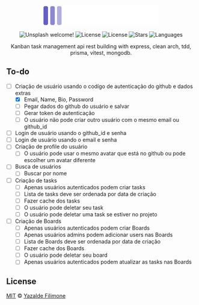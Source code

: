  <p align="center" >
<img src=".assets/logo-dark.svg" />
<P/>
 <p align="center">
  <img src="https://img.shields.io/static/v1?label=Kanban Api&message=Welcome&color=FFFFFF&labelColor=635FC7" alt="Unsplash welcome!" />
  <img alt="License" src="https://img.shields.io/static/v1?label=version&message=1.0&color=FFFFFF&labelColor=635FC7">
  <img alt="License" src="https://img.shields.io/static/v1?label=license&message=MIT&color=FFFFFF&labelColor=635FC7">
  <img alt="Stars" src="https://img.shields.io/github/stars/yazaldefilimonepinto/kanban-api?color=FFFFFF&labelColor=635FC7">
  <img alt="Languages" src="https://img.shields.io/github/languages/count/yazaldefilimonepinto/kanban-api?color=FFFFFF&labelColor=635FC7">
</p>
<p align="center" >
Kanban task management api rest building with express, clean arch, tdd, prisma, vitest, mongodb.
<P/>

## To-do

- [ ] Criação de usuário usando o codígo de autenticação do github e dados extras
  - [x] Email, Name, Bio, Password
  - [ ] Pegar dados do github do usuário e salvar
  - [ ] Gerar token de autenticação
  - [ ] O usuário não pode criar outro usuário com o mesmo email ou github_id
- [ ] Login de usuário usando o github_id e senha
- [ ] Login de usuário usando o email e senha
- [ ] Criação de profile do usuário
  - [ ] O usuário pode usar o mesmo avatar que está no github ou pode escolher um avatar diferente
- [ ] Busca de usuários
  - [ ] Buscar por nome
- [ ] Criação de tasks
  - [ ] Apenas usuários autenticados podem criar tasks
  - [ ] Lista de tasks deve ser ordenada por data de criação
  - [ ] Fazer cache dos tasks
  - [ ] O usuário pode deletar seu task
  - [ ] O usuário pode deletar uma task se estiver no projeto
- [ ] Criação de Boards
  - [ ] Apenas usuários autenticados podem criar Boards
  - [ ] Apenas usuários admins podem adicionar users nas Boards
  - [ ] Lista de Boards deve ser ordenada por data de criação
  - [ ] Fazer cache dos Boards
  - [ ] O usuário pode deletar seu board
  - [ ] Apenas usuários autenticados podem atualizar as tasks nas Boards

<a id="license"></a>

## License

[MIT](https://github.com/yazaldefilimonepinto/kanban-api/blob/main/LICENSE) © [Yazalde Filimone](https://www.linkedin.com/in/yazalde-filimone/)
